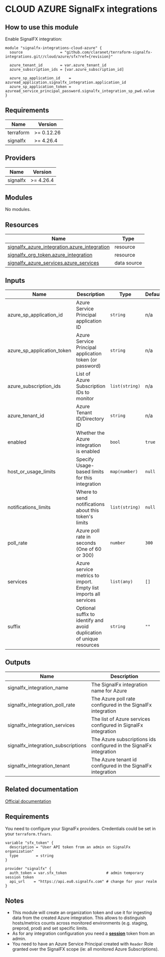 # CLOUD AZURE SignalFx integrations

## How to use this module

Enable SignalFX integration:

```hcl
module "signalfx-integrations-cloud-azure" {
  source                 = "github.com/claranet/terraform-signalfx-integrations.git//cloud/azure/sfx?ref={revision}"

  azure_tenant_id        = var.azure_tenant_id
  azure_subscription_ids = [var.azure_subscription_id]

  azure_sp_application_id    = azuread_application.signalfx_integration.application_id
  azure_sp_application_token = azuread_service_principal_password.signalfx_integration_sp_pwd.value
}
```
<!-- BEGIN_TF_DOCS -->
## Requirements

| Name | Version |
|------|---------|
| terraform | >= 0.12.26 |
| signalfx | >= 4.26.4 |

## Providers

| Name | Version |
|------|---------|
| signalfx | >= 4.26.4 |

## Modules

No modules.

## Resources

| Name | Type |
|------|------|
| [signalfx_azure_integration.azure_integration](https://registry.terraform.io/providers/splunk-terraform/signalfx/latest/docs/resources/azure_integration) | resource |
| [signalfx_org_token.azure_integration](https://registry.terraform.io/providers/splunk-terraform/signalfx/latest/docs/resources/org_token) | resource |
| [signalfx_azure_services.azure_services](https://registry.terraform.io/providers/splunk-terraform/signalfx/latest/docs/data-sources/azure_services) | data source |

## Inputs

| Name | Description | Type | Default | Required |
|------|-------------|------|---------|:--------:|
| azure\_sp\_application\_id | Azure Service Principal application ID | `string` | n/a | yes |
| azure\_sp\_application\_token | Azure Service Principal application token (or password) | `string` | n/a | yes |
| azure\_subscription\_ids | List of Azure Subscription IDs to monitor | `list(string)` | n/a | yes |
| azure\_tenant\_id | Azure Tenant ID/Directory ID | `string` | n/a | yes |
| enabled | Whether the Azure integration is enabled | `bool` | `true` | no |
| host\_or\_usage\_limits | Specify Usage-based limits for this integration | `map(number)` | `null` | no |
| notifications\_limits | Where to send notifications about this token's limits | `list(string)` | `null` | no |
| poll\_rate | Azure poll rate in seconds (One of 60 or 300) | `number` | `300` | no |
| services | Azure service metrics to import. Empty list imports all services | `list(any)` | `[]` | no |
| suffix | Optional suffix to identify and avoid duplication of unique resources | `string` | `""` | no |

## Outputs

| Name | Description |
|------|-------------|
| signalfx\_integration\_name | The SignalFx integration name for Azure |
| signalfx\_integration\_poll\_rate | The Azure poll rate configured in the SignalFx integration |
| signalfx\_integration\_services | The list of Azure services configured in SignalFx integration |
| signalfx\_integration\_subscriptions | The Azure subscriptions ids configured in the SignalFx integration |
| signalfx\_integration\_tenant | The Azure tenant id configured in the SignalFx integration |
<!-- END_TF_DOCS -->
## Related documentation

[Official documentation](https://docs.signalfx.com/en/latest/integrations/azure-info.html#connect-to-microsoft-azure)

## Requirements

You need to configure your SignalFx providers.
Credentials could be set in your `terraform.tfvars`.

```
variable "sfx_token" {
  description = "User API token from an admin on SignalFx organization"
  type        = string
}

provider "signalfx" {
  auth_token = var.sfx_token                  # admin temporary session token
  api_url    = "https://api.eu0.signalfx.com" # change for your realm
}
```

## Notes

* This module will create an organization token and use it for ingesting data from the created Azure integration.
  This allows to distinguish hosts/metrics counts across monitored environments (e.g. staging, preprod, prod) and set specific limits.
* As for any integration configuration you need a [**session**](https://docs.signalfx.com/en/latest/admin-guide/tokens.html#user-api-access-tokens) token from an admin.
* You need to have an Azure Service Principal created with `Reader` Role granted over the SignalFX scope (ie: all monitored Azure Subscriptions).
